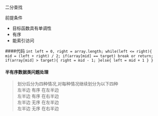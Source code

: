 二分查找

前提条件
- 目标函数具有单调性
- 有序
- 能索引访问

####代码
`
int left = 0, right = array.length;
while(left <= right){
    mid = (left + right) / 2;
    if(array[mid] == target) break or return;
    if(array[mid] > target){
        right = mid - 1;
    }else{
        left = mid + 1
    }
}
`
#### 半有序数据类问题处理
> 划分后分为四种情况,对每种情况继续划分为以下四种  
左半边 有序 在左半边    
左半边 有序 在右半边    
左半边 无序 在左半边    
左半边 无序 在右半边   